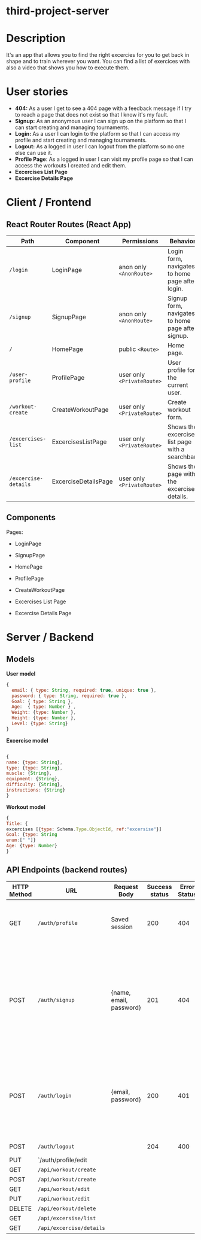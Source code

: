 # third-project-server
# Description
It's an app that allows you to find the right excercies for you to get back in shape and to train wherever you want. You can find a list of exercices with also a video that shows you how to execute them.

# User stories
-  **404:** As a user I get to see a 404 page with a feedback message if I try to reach a page that does not exist so that I know it's my fault.
-  **Signup:** As an anonymous user I can sign up on the platform so that I can start creating and managing tournaments.
-  **Login:** As a user I can login to the platform so that I can access my profile and start creating and managing tournaments.
-  **Logout:** As a logged in user I can logout from the platform so no one else can use it.
-  **Profile Page**: As a logged in user I can visit my profile page so that I can access the workouts I created and edit them.
-  **Excercises List Page**
-  **Excercise Details Page**

# Client / Frontend

## React Router Routes (React App)

| Path                         | Component            | Permissions                | Behavior                                                  |
| ---------------------------- | -------------------- | -------------------------- | --------------------------------------------------------- |
| `/login`                     | LoginPage            | anon only `<AnonRoute>`    | Login form, navigates to home page after login.           |
| `/signup`                    | SignupPage           | anon only  `<AnonRoute>`   | Signup form, navigates to home page after signup.         |
| `/`                          | HomePage             | public `<Route>`           | Home page.                                                |
| `/user-profile`              | ProfilePage          | user only `<PrivateRoute>` | User profile for the current user.                        |
| `/workout-create`            | CreateWorkoutPage    | user only `<PrivateRoute>` | Create workout  form.                                     |
| `/excercises-list`           | ExcercisesListPage   | user only `<PrivateRoute>` | Shows the excercise list page with a searchbar.           |
| `/excercise-details`         | ExcerciseDetailsPage | user only `<PrivateRoute>` | Shows the page with the excercise details.                |

## Components

Pages:

- LoginPage

- SignupPage

- HomePage

- ProfilePage

- CreateWorkoutPage

- Excercises List Page

- Excercise Details Page

# Server / Backend


## Models

**User model**

```javascript
{
  email: { type: String, required: true, unique: true },
  password: { type: String, required: true },
  Goal: { type: String },
  Age:  { type: Number } ,
  Weight: {type: Number },
  Height: {type: Number },
  Level: {type: String}
}
```

**Excercise model**

```javascript

{
name: {type: String},
type: {type: String},
muscle: {String},
equipment: {String},
difficulty: {String},
instructions: {String}
}
```
**Workout model**
```javascript
{
Title: {
excercises [{type: Schema.Type.ObjectId, ref:"excersise"}]
Goal: {type: String
enum:[" "]}
Age: {type: Number}
}
```

## API Endpoints (backend routes)

| HTTP Method | URL                    | Request Body                 | Success status | Error Status | Description                                                  
| ----------- | ---------------------- | ---------------------------- | -------------- | ------------ | ---------------------------------------------------
| GET         | `/auth/profile    `    | Saved session                | 200            | 404          | Check if user is logged in and return profile page           
| POST        | `/auth/signup`         | {name, email, password}      | 201            | 404          | Checks if fields not empty (422) and user not exists (409), then create user with encrypted password, and store user in session |
| POST        | `/auth/login`          | {email, password}         | 200            | 401          | Checks if fields not empty (422), if user exists (404), and if password matches (404), then stores user in session |
| POST        | `/auth/logout`         |                              | 204            | 400          | Logs out the user                                  | GET         | `/auth/profile/edit`   |                              | 200
| PUT         | `/auth/profile/edit    |
| GET         | `/api/workout/create`  |
| POST        | `/api/workout/create`  |
| GET         | `/api/workout/edit`    |
| PUT         | `/api/workout/edit`    |
| DELETE      | `/api/eorkout/delete`  |
| GET         | `/api/excersise/list`  |
| GET         | `/api/excercise/details`|
